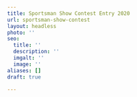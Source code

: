 ```yaml
---
title: Sportsman Show Contest Entry 2020
url: sportsman-show-contest
layout: headless
photo: ''
seo:
  title: ''
  description: ''
  imgalt: ''
  image: ''
aliases: []
draft: true

---
```

<script type="text/javascript" src="https://form.jotform.com/jsform/200144740948151"></script>